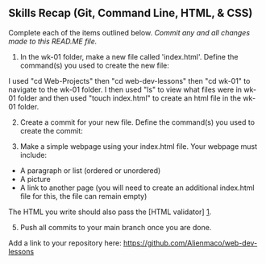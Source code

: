 ## Skills Recap (Git, Command Line, HTML, & CSS)

Complete each of the items outlined below.
*Commit any and all changes made to this READ.ME file.*

1. In the wk-01 folder, make a new file called 'index.html'.
Define the command(s) you used to create the new file:

I used "cd Web-Projects" then "cd web-dev-lessons" then "cd wk-01" to navigate to the wk-01 folder. I then used "ls" to view  what files were in wk-01 folder and then used "touch index.html" to create an html file in the wk-01 folder.

2. Create a commit for your new file.
Define the command(s) you used to create the commit:

3. Make a simple webpage using your index.html file. Your webpage must include:
* A paragraph or list (ordered or unordered)
* A picture
* A link to another page (you will need to create an additional index.html file for this, the file can remain empty)

The HTML you write should also pass the [HTML validator] [1].

5. Push all commits to your main branch once you are done.

Add a link to your repository here:
https://github.com/Alienmaco/web-dev-lessons

[1]: http://validator.w3.org// "HTML validator"

